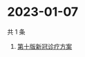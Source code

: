 # 2023-01-07

共 1 条

<!-- BEGIN -->
<!-- 最后更新时间 Sat Jan 07 2023 10:05:55 GMT+0800 (China Standard Time) -->

1. [第十版新冠诊疗方案](https://www.zhihu.com/search?q=第十版新冠诊疗方案)

<!-- END -->
